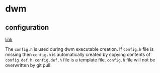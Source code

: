 # dwm

## configuration

[link](https://dwm.suckless.org/customisation) 

The `config.h` is used during dwm executable creation. If `config.h` file is 
missing then `config.h` is automatically created by copying contents of 
`config.def.h`. `config.def.h` file is a template file. `config.h` file 
will not be overwritten by git pull.


